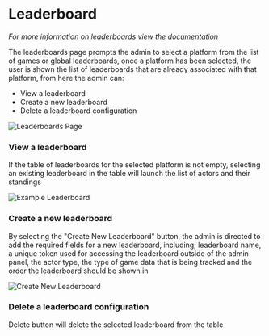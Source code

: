 # Leaderboard
*For more information on leaderboards view the <a href="../leaderboard.md">documentation</a>*

The leaderboards page prompts the admin to select a platform from the list of games or global leaderboards, once a platform has been selected, the user is shown the list of leaderboards that are already associated with that platform, from here the admin can:
* View a leaderboard
* Create a new leaderboard
* Delete a leaderboard configuration

![Leaderboards Page](../../images/features/admin/LeaderboardsList.png)

### View a leaderboard
If the table of leaderboards for the selected platform is not empty, selecting an existing leaderboard in the table will launch the list of actors and their standings

![Example Leaderboard](../../images/features/admin/LeaderboardsShow.png)

### Create a new leaderboard
By selecting the "Create New Leaderboard" button, the admin is directed to add the required fields for a new leaderboard, including; leaderboard name, a unique token used for accessing the leaderboard outside of the admin panel, the actor type, the type of game data that is being tracked and the order the leaderboard should be shown in

![Create New Leaderboard](../../images/features/admin/LeaderboardsCreate.png)

### Delete a leaderboard configuration
Delete button will delete the selected leaderboard from the table